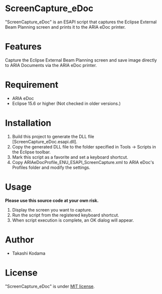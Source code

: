 # ScreenCapture_eDoc
 
"ScreenCapture_eDoc" is an ESAPI script that captures the Eclipse External Beam Planning screen and prints it to the ARIA eDoc printer.
  
# Features

Capture the Eclipse External Beam Planning screen and save image directly to ARIA Documents via the ARIA eDoc printer.

# Requirement

* ARIA eDoc
* Eclipse 15.6 or higher (Not checked in older versions.)

# Installation

1. Build this project to generate the DLL file [ScreenCapture_eDoc.esapi.dll]. 
2. Copy the generated DLL file to the folder specified in Tools -> Scripts in the Eclipse toolbar.
3. Mark this script as a favorite and set a keyboard shortcut.
4. Copy ARIAeDocProfile_ENU_ESAPI_ScreenCapture.xml to ARIA eDoc's Profiles folder and modify the settings.

# Usage
**Please use this source code at your own risk.**
1. Display the screen you want to capture.
2. Run the script from the registered keyboard shortcut.
3. When script execution is complete, an OK dialog will appear.
 
# Author
 
* Takashi Kodama
 
# License
 
"ScreenCapture_eDoc" is under [MIT license](https://en.wikipedia.org/wiki/MIT_License).
